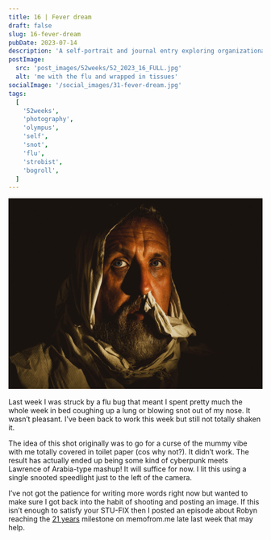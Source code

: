```yaml
---
title: 16 | Fever dream
draft: false
slug: 16-fever-dream
pubDate: 2023-07-14
description: 'A self-portrait and journal entry exploring organizational structure and working methods, created during a flu bout.'
postImage:
  src: 'post_images/52weeks/52_2023_16_FULL.jpg'
  alt: 'me with the flu and wrapped in tissues'
socialImage: '/social_images/31-fever-dream.jpg'
tags:
  [
    '52weeks',
    'photography',
    'olympus',
    'self',
    'snot',
    'flu',
    'strobist',
    'bogroll',
  ]
---
```


![Stuart against a dark backdrop, lit using a small amount of light, he is swaddled in clothes made of bogroll channeling a lawrence of arabia look](post_images/52weeks/52_2023_16_FULL.jpg)

Last week I was struck by a flu bug that meant I spent pretty much the whole week in bed coughing up a lung or blowing snot out of my nose. It wasn’t pleasant. I’ve been back to work this week but still not totally shaken it.

The idea of this shot originally was to go for a curse of the mummy vibe with me totally covered in toilet paper (cos why not?). It didn’t work. The result has actually ended up being some kind of cyberpunk meets Lawrence of Arabia-type mashup! It will suffice for now. I lit this using a single snooted speedlight just to the left of the camera.

I’ve not got the patience for writing more words right now but wanted to make sure I got back into the habit of shooting and posting an image. If this isn’t enough to satisfy your STU-FIX then I posted an episode about Robyn reaching the [21 years](https://memofrom.me/memos/6-21-years/) milestone on memofrom.me late last week that may help.
